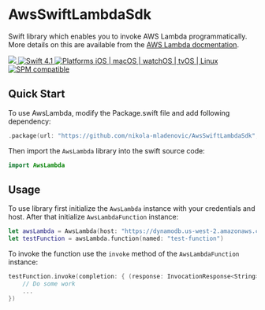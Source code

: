 # AwsSwiftLambdaSdk
Swift library which enables you to invoke AWS Lambda programmatically. More details on this are available from the [AWS Lambda docmentation](https://aws.amazon.com/documentation/lambda/).

<p>
<a href="https://travis-ci.org/nikola-mladenovic/AwsSwiftLambdaSdk" target="_blank">
<img src="https://travis-ci.org/nikola-mladenovic/AwsSwiftLambdaSdk.svg?branch=master">
</a>
<a href="https://developer.apple.com/swift/" target="_blank">
<img src="https://img.shields.io/badge/Swift-4.1-orange.svg?style=flat" alt="Swift 4.1">
</a>
<a href="https://developer.apple.com/swift/" target="_blank">
<img src="https://img.shields.io/badge/Platforms-iOS%20%7C%20macOS%20%7C%20watchOS%20%7C%20tvOS%20%7C%20Linux-4E4E4E.svg?colorA=EF5138" alt="Platforms iOS | macOS | watchOS | tvOS | Linux">
</a>
<a href="https://github.com/apple/swift-package-manager" target="_blank">
<img src="https://img.shields.io/badge/SPM-compatible-brightgreen.svg?style=flat&colorB=64A5DE" alt="SPM compatible">
</a>
</p>

## Quick Start

To use AwsLambda, modify the Package.swift file and add following dependency:

``` swift
.package(url: "https://github.com/nikola-mladenovic/AwsSwiftLambdaSdk", .branch("master"))
```

Then import the `AwsLambda` library into the swift source code:

``` swift
import AwsLambda
```

## Usage

To use library first initialize the `AwsLambda` instance with your credentials and host. After that initialize `AwsLambdaFunction` instance:
``` swift
let awsLambda = AwsLambda(host: "https://dynamodb.us-west-2.amazonaws.com", accessKeyId: "OPKASPJPOAS23IOJS", secretAccessKey: "232(I(%$jnasoijaoiwj2919109233")
let testFunction = awsLambda.function(named: "test-function")
```
To invoke the function use the  `invoke` method of the `AwsLambdaFunction` instance:
``` swift
testFunction.invoke(completion: { (response: InvocationResponse<String>) in
    // Do some work
    ...
})
```

